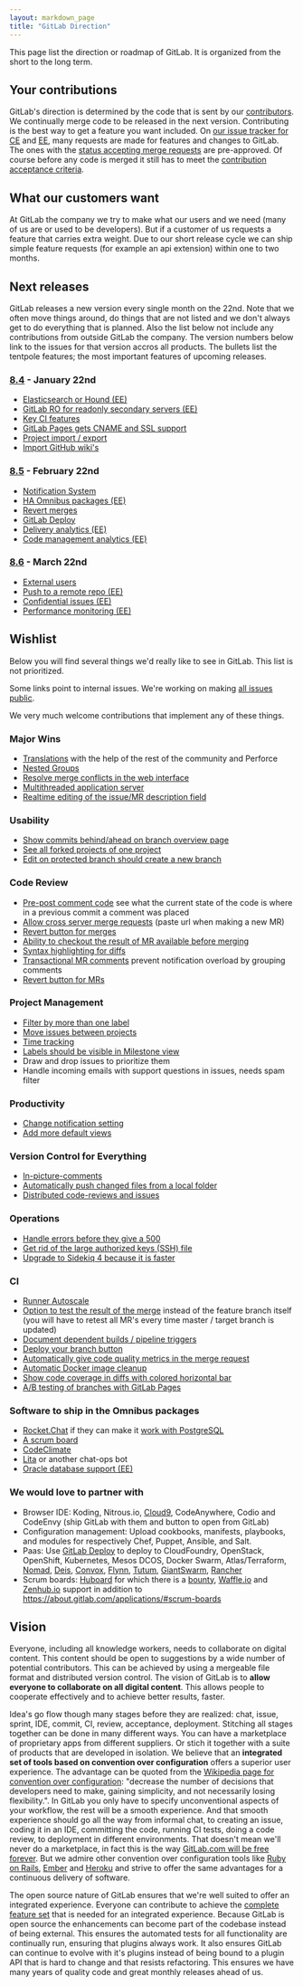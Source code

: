 ```yaml
---
layout: markdown_page
title: "GitLab Direction"
---
```


This page list the direction or roadmap of GitLab.
It is organized from the short to the long term.

## Your contributions

GitLab's direction is determined by the code that is sent by our [contributors](http://contributors.gitlab.com/).
We continually merge code to be released in the next version.
Contributing is the best way to get a feature you want included.
On [our issue tracker for CE](https://gitlab.com/gitlab-org/gitlab-ce/issues)
and [EE](https://gitlab.com/gitlab-org/gitlab-ee/issues),
many requests are made for features and changes to GitLab.
The ones with the
[status accepting merge requests](https://gitlab.com/gitlab-org/gitlab-ce/issues?milestone_id=&scope=all&sort=created_desc&state=opened&utf8=%E2%9C%93&assignee_id=&author_id=&milestone_title=&label_name=Accepting+Merge+Requests&weight=)
are pre-approved.
Of course before any code is merged it still has to meet the
[contribution acceptance criteria](https://gitlab.com/gitlab-org/gitlab-ce/blob/master/CONTRIBUTING.md#contribution-acceptance-criteria).

## What our customers want

At GitLab the company we try to make what our users and we need (many of us are or used to be developers).
But if a customer of us requests a feature that carries extra weight.
Due to our short release cycle we can ship simple feature requests (for example an api extension) within one to two months.

## Next releases

GitLab releases a new version every single month on the 22nd.
Note that we often move things around, do things that are not listed and we don't always get to do everything that is planned.
Also the list below not include any contributions from outside GitLab the company.
The version numbers below link to the issues for that version accros all products.
The bullets list the tentpole features; the most important features of upcoming releases.

### [8.4](https://gitlab.com/groups/gitlab-org/milestones/8-4?title=8.4) - January 22nd

- [Elasticsearch or Hound (EE)](https://gitlab.com/gitlab-org/gitlab-ee/issues/61)
- [GitLab RO for readonly secondary servers (EE)](https://gitlab.com/gitlab-org/gitlab-ee/issues/76)
- [Key CI features](https://gitlab.com/gitlab-org/gitlab-ce/issues/4263)
- [GitLab Pages gets CNAME and SSL support](https://gitlab.com/gitlab-org/gitlab-ee/issues/134)
- [Project import / export](https://gitlab.com/gitlab-org/gitlab-ce/issues/3050)
- [Import GitHub wiki's](https://gitlab.com/gitlab-org/gitlab-ce/issues/2834)

### [8.5](https://gitlab.com/groups/gitlab-org/milestones/8-5?title=8.5) - February 22nd

- [Notification System](https://gitlab.com/gitlab-org/gitlab-ce/issues/2425)
- [HA Omnibus packages (EE)](https://gitlab.com/gitlab-org/gitlab-ee/issues/77)
- [Revert merges](https://gitlab.com/gitlab-org/gitlab-ce/issues/3409)
- [GitLab Deploy](https://gitlab.com/gitlab-org/gitlab-ce/issues/3286)
- [Delivery analytics (EE)](https://gitlab.com/gitlab-org/gitlab-ee/issues/110)
- [Code management analytics (EE)](https://gitlab.com/gitlab-org/gitlab-ee/issues/112)

### [8.6](https://gitlab.com/groups/gitlab-org/milestones/8-6?title=8.6) - March 22nd

- [External users](https://gitlab.com/gitlab-org/gitlab-ce/issues/4009)
- [Push to a remote repo (EE)](https://gitlab.com/gitlab-org/gitlab-ee/issues/116)
- [Confidential issues (EE)](https://gitlab.com/gitlab-org/gitlab-ce/issues/3678)
- [Performance monitoring (EE)](https://gitlab.com/gitlab-org/omnibus-gitlab/issues/1008)

## Wishlist

Below you will find several things we'd really like to see in GitLab.
This list is not prioritized.

Some links point to internal issues. We're working on making [all issues public](https://about.gitlab.com/2015/08/03/almost-everything-we-do-is-now-open/).

We very much welcome contributions that implement any of these things.

### Major Wins

- [Translations](https://gitlab.com/gitlab-org/gitlab-ce/issues/4012) with the help of the rest of the community and Perforce
- [Nested Groups](https://gitlab.com/gitlab-org/gitlab-ce/issues/2772)
- [Resolve merge conflicts in the web interface](https://gitlab.com/gitlab-org/gitlab-ce/issues/3567)
- [Multithreaded application server](https://gitlab.com/gitlab-org/gitlab-ce/issues/3592)
- [Realtime editing of the issue/MR description field](https://gitlab.com/gitlab-org/gitlab-ce/issues/4199)

### Usability

- [Show commits behind/ahead on branch overview page](https://gitlab.com/gitlab-org/gitlab-ce/merge_requests/1716)
- [See all forked projects of one project](https://gitlab.com/gitlab-org/gitlab-ce/issues/2406)
- [Edit on protected branch should create a new branch](https://gitlab.com/gitlab-org/gitlab-ce/issues/3441)

### Code Review

- [Pre-post comment code](https://gitlab.com/gitlab-org/gitlab-ce/issues/3502) see what the current state of the code is where in a previous commit a comment was placed
- [Allow cross server merge requests](https://gitlab.com/gitlab-org/gitlab-ce/issues/4013) (paste url when making a new MR)
- [Revert button for merges](https://gitlab.com/gitlab-org/gitlab-ce/issues/3409)
- [Ability to checkout the result of MR available before merging](https://gitlab.com/gitlab-org/gitlab-ce/issues/2765)
- [Syntax highlighting for diffs](https://gitlab.com/gitlab-org/gitlab-ce/issues/3292)
- [Transactional MR comments](https://gitlab.com/gitlab-org/gitlab-ce/issues/3364) prevent notification overload by grouping comments
- [Revert button for MRs](https://gitlab.com/gitlab-org/gitlab-ce/issues/3409)

### Project Management

- [Filter by more than one label](https://gitlab.com/gitlab-org/gitlab-ce/issues/989)
- [Move issues between projects](https://gitlab.com/gitlab-org/gitlab-ce/issues/3024)
- [Time tracking](https://gitlab.com/gitlab-org/gitlab-ee/issues/78)
- [Labels should be visible in Milestone view](https://gitlab.com/gitlab-org/gitlab-ce/issues/3276)
- Draw and drop issues to prioritize them
- Handle incoming emails with support questions in issues, needs spam filter

### Productivity

- [Change notification setting](https://dev.gitlab.org/gitlab/gitlabhq/issues/2395)
- [Add more default views](https://gitlab.com/gitlab-com/www-gitlab-com/edit/master/source/direction/index.md)

### Version Control for Everything

- [In-picture-comments](https://gitlab.com/gitlab-org/gitlab-ce/issues/2641)
- [Automatically push changed files from a local folder](https://gitlab.com/gitlab-org/gitlab-ce/issues/4015)
- [Distributed code-reviews and issues](https://gitlab.com/gitlab-org/gitlab-ce/issues/4084)

### Operations

- [Handle errors before they give a 500](https://gitlab.com/gitlab-org/gitlab-ce/issues?milestone_id=&scope=all&sort=created_desc&state=opened&utf8=%E2%9C%93&assignee_id=&author_id=&milestone_title=&label_name=gitlab.com+errors)
- [Get rid of the large authorized keys (SSH) file](https://gitlab.com/gitlab-org/gitlab-git-http-server/issues/2#note_1983654)
- [Upgrade to Sidekiq 4 because it is faster](https://gitlab.com/gitlab-org/gitlab-ce/issues/3065)

### CI

- [Runner Autoscale](https://gitlab.com/gitlab-org/gitlab-ci-multi-runner/issues/318)
- [Option to test the result of the merge](http://homu.io/) instead of the feature branch itself (you will have to retest all MR's every time master / target branch is updated)
- [Document dependent builds / pipeline triggers](https://gitlab.com/gitlab-org/gitlab-ce/issues/3432)
- [Deploy your branch button](https://gitlab.com/gitlab-org/gitlab-ce/issues/3286)
- [Automatically give code quality metrics in the merge request](https://gitlab.com/gitlab-org/gitlab-ce/issues/4044)
- [Automatic Docker image cleanup](https://gitlab.com/ayufan/gitlab-runner-docker-cleanup/issues/1)
- [Show code coverage in diffs with colored horizontal bar](https://gitlab.com/gitlab-org/gitlab-ce/issues/4073)
- [A/B testing of branches with GitLab Pages](https://gitlab.com/gitlab-org/gitlab-ee/issues/117)

### Software to ship in the Omnibus packages

- [Rocket.Chat](http://rocket.chat/) if they can make it [work with PostgreSQL](https://github.com/RocketChat/Rocket.Chat/issues/533)
- [A scrum board](https://about.gitlab.com/applications/#scrum-boards)
- [CodeClimate](https://gitlab.com/gitlab-org/gitlab-ce/issues/4044)
- [Lita](https://www.lita.io/) or another chat-ops bot
- [Oracle database support (EE)](https://gitlab.com/gitlab-org/gitlab-ee/issues/96)

### We would love to partner with

- Browser IDE: Koding, Nitrous.io, [Cloud9](https://c9.io/blog/cloud9-template-days/), CodeAnywhere, Codio and CodeEnvy (ship GitLab with them and button to open from GitLab)
- Configuration management: Upload cookbooks, manifests, playbooks, and modules for respectively Chef, Puppet, Ansible, and Salt.
- Paas: Use [GitLab Deploy](https://gitlab.com/gitlab-org/gitlab-ce/issues/3286) to deploy to CloudFoundry, OpenStack, OpenShift, Kubernetes, Mesos DCOS, Docker Swarm, Atlas/Terraform, [Nomad](https://nomadproject.io/), [Deis](http://deis.io/), [Convox](http://www.convox.com/), [Flynn](https://flynn.io/), [Tutum](https://www.tutum.co/), [GiantSwarm](https://giantswarm.io/), [Rancher](https://github.com/rancher/rancher/blob/master/README.md)
- Scrum boards: [Huboard](https://huboard.com/) for which there is a [bounty](https://github.com/huboard/huboard/issues/276), [Waffle.io](https://waffle.io/) and [Zenhub.io](https://www.zenhub.io/) support in addition to https://about.gitlab.com/applications/#scrum-boards

## Vision <a name="vision"></a>

Everyone, including all knowledge workers, needs to collaborate on digital content.
This content should be open to suggestions by a wide number of potential contributors.
This can be achieved by using a mergeable file format and distributed version control.
The vision of GitLab is to <b>allow everyone to collaborate on all digital content</b>.
This allows people to cooperate effectively and to achieve better results, faster.

Idea's go flow though many stages before they are realized: chat, issue, sprint, IDE, commit, CI, review, acceptance, deployment.
Stitching all stages together can be done in many different ways.
You can have a marketplace of proprietary apps from different suppliers.
Or stich it together with a suite of products that are developed in isolation.
We believe that an <b>integrated set of tools based on convention over configuration</b> offers a superior user experience.
The advantage can be quoted from the [Wikipedia page for convention over configuration](https://en.wikipedia.org/wiki/Convention_over_configuration): "decrease the number of decisions that developers need to make, gaining simplicity, and not necessarily losing flexibility.".
In GitLab you only have to specify unconventional aspects of your workflow, the rest will be a smooth experience.
And that smooth experience should go all the way from informal chat, to creating an issue, coding it in an IDE, committing the code, running CI tests, doing a code review, to deployment in different environments.
That doesn't mean we'll never do a marketplace, in fact this is the way [GitLab.com will be free forever](https://about.gitlab.com/gitlab-com/#why-gitlab-com-will-be-free-forever).
But we admire other convention over configuration tools like [Ruby on Rails](http://rubyonrails.org/), [Ember](http://emberjs.com/) and [Heroku](https://www.heroku.com/) and strive to offer the same advantages for a continuous delivery of software.

The open source nature of GitLab ensures that we're well suited to offer an integrated experience.
Everyone can contribute to achieve the [complete feature set](https://about.gitlab.com/comparison/) that is needed for an integrated experience.
Because GitLab is open source the enhancements can become part of the codebase instead of being external.
This ensures the automated tests for all functionality are continually run, ensuring that plugins always work.
It also ensures GitLab can continue to evolve with it's plugins instead of being bound to a plugin API that is hard to change and that resists refactoring.
This ensures we have many years of quality code and great monthly releases ahead of us.
